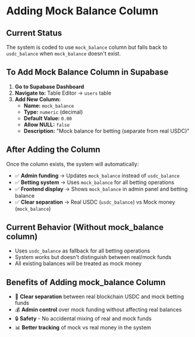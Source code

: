 # Adding Mock Balance Column

## Current Status
The system is coded to use `mock_balance` column but falls back to `usdc_balance` when `mock_balance` doesn't exist.

## To Add Mock Balance Column in Supabase

1. **Go to Supabase Dashboard**
2. **Navigate to:** Table Editor → `users` table
3. **Add New Column:**
   - **Name:** `mock_balance`
   - **Type:** `numeric` (decimal)
   - **Default Value:** `0.00`
   - **Allow NULL:** `false`
   - **Description:** "Mock balance for betting (separate from real USDC)"

## After Adding the Column

Once the column exists, the system will automatically:
- ✅ **Admin funding** → Updates `mock_balance` instead of `usdc_balance`
- ✅ **Betting system** → Uses `mock_balance` for all betting operations
- ✅ **Frontend display** → Shows `mock_balance` in admin panel and betting balance
- ✅ **Clear separation** → Real USDC (`usdc_balance`) vs Mock money (`mock_balance`)

## Current Behavior (Without mock_balance column)
- Uses `usdc_balance` as fallback for all betting operations
- System works but doesn't distinguish between real/mock funds
- All existing balances will be treated as mock money

## Benefits of Adding mock_balance Column
- 🎯 **Clear separation** between real blockchain USDC and mock betting funds
- 💰 **Admin control** over mock funding without affecting real balances
- 🔒 **Safety** - No accidental mixing of real and mock funds
- 📊 **Better tracking** of mock vs real money in the system
